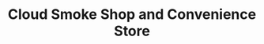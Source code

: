 ---
title: "Cloud Smoke Shop and Convenience Store"
url: /haddon-township/cloud-smoke-shop-and-convenience-store/
shop: convenience
---